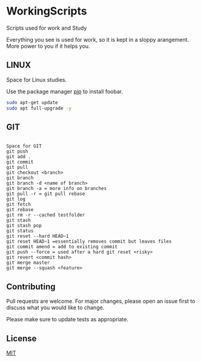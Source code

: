 # WorkingScripts

Scripts used for work and Study

Everything you see is used for work, so it is kept in a sloppy arangement. More power to you if it helps you.

## LINUX

Space for Linux studies.

Use the package manager [pip](https://pip.pypa.io/en/stable/) to install foobar.

```bash
sudo apt-get update
sudo apt full-upgrade -y

```

## GIT 

```Git

Space for GIT
git push
git add .
git commit
git pull
git checkout <branch>
git branch
git branch -d <name of branch>
git branch -a = more info on branches
git pull -r = git pull rebase
git log
git fetch
git rebase
git rm -r --cached testfolder
git stash
git stash pop
git status
git reset --hard HEAD~1
git reset HEAD~1 =essentially removes commit but leaves files
git commit amend = add to existing commit
git push --force = used after a hard git reset <risky>
git revert <commit hash>
git merge master
git merge --squash <feature>
```

## Contributing
Pull requests are welcome. For major changes, please open an issue first to discuss what you would like to change.

Please make sure to update tests as appropriate.

## License
[MIT](https://choosealicense.com/licenses/mit/)